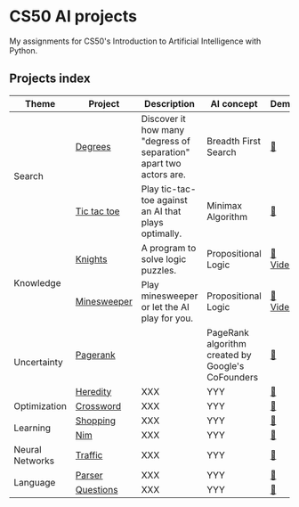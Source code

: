 # CS50 AI projects

My assignments for CS50's Introduction to Artificial Intelligence with Python.

## Projects index

<table>
    <thead>
        <tr>
            <th>Theme</th>
            <th>Project</th>
            <th>Description</th>
            <th>AI concept</th>
            <th>Demo</th>
        </tr>
    </thead>
    <tbody>
        <tr>
            <td rowspan=2>Search</td>
            <td><a href="./0-search/0a-degrees">Degrees</a></td>
            <td>Discover it how many "degress of separation" apart two actors are.</td>
            <td>Breadth First Search</td>
            <td><a href="https://www.youtube.com/watch?v=bwd0eSYMlmM&t=28s">🔗</a></td>
        </tr>
        <tr>
            <td><a href="./0-search/0b-tictactoe">Tic tac toe</a></td>
            <td>Play tic-tac-toe against an AI that plays optimally.</td>
            <td>Minimax Algorithm</td>
            <td><a href="https://www.youtube.com/watch?v=ukjCBsOTEFI">🔗</a></td>
        </tr>
        <tr>
            <td rowspan=2>Knowledge</td>
            <td><a href="./1-knowledge/1a-knights">Knights</a></td>
            <td>A program to solve logic puzzles.</td>
            <td>Propositional Logic</td>
            <td><a href="https://www.youtube.com/watch?v=h_FmpQOj81M">🔗 Video</a></td>
        </tr>
        <tr>
            <td><a href="./1-knowledge/1b-minesweeper">Minesweeper</a></td>
            <td>Play minesweeper or let the AI play for you.</td>
            <td>Propositional Logic</td>
            <td><a href="https://www.youtube.com/watch?v=Uz8VEFvfnOU">🔗 Video</a></td>
        </tr>
        <tr>
            <td rowspan=2>Uncertainty</td>
            <td><a href="./2-uncertainty/2a-pagerank">Pagerank</a></td>
            <td></td>
            <td>PageRank algorithm created by Google's CoFounders</td>
            <td><a href="www.google.com">🔗</a></td>
        </tr>
        <tr>
            <td><a href="./2-uncertainty/2b-heredity">Heredity</a></td>
            <td>XXX</td>
            <td>YYY</td>
            <td><a href="www.google.com">🔗</a></td>
        </tr>
        <tr>
            <td rowspan=1>Optimization</td>
            <td><a href="./3-optimization/3a-crossword">Crossword</a></td>
            <td>XXX</td>
            <td>YYY</td>
            <td><a href="www.google.com">🔗</a></td>
        </tr>
        <tr>
            <td rowspan=2>Learning</td>
            <td><a href="./4-learning/4a-shopping">Shopping</a></td>
            <td>XXX</td>
            <td>YYY</td>
            <td><a href="www.google.com">🔗</a></td>
        </tr>
        <tr>
            <td><a href="./4-learning/4b-nim">Nim</a></td>
            <td>XXX</td>
            <td>YYY</td>
            <td><a href="www.google.com">🔗</a></td>
        </tr>
        <tr>
            <td rowspan=1>Neural Networks</td>
            <td><a href="./5-neural_networks/5a-traffic">Traffic</a></td>
            <td>XXX</td>
            <td>YYY</td>
            <td><a href="www.google.com">🔗</a></td>
        </tr>
        <tr>
            <td rowspan=2>Language</td>
            <td><a href="./6-language/6a-parser">Parser</a></td>
            <td>XXX</td>
            <td>YYY</td>
            <td><a href="www.google.com">🔗</a></td>
        </tr>
        <tr>
            <td><a href="./6-language/6b-questions">Questions</a></td>
            <td>XXX</td>
            <td>YYY</td>
            <td><a href="www.google.com">🔗</a></td>
        </tr>
    </tbody>

</table>
